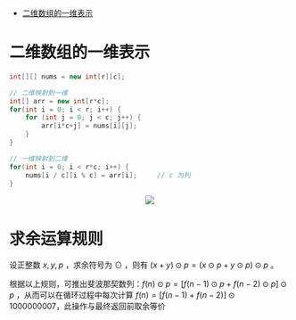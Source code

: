 <!-- GFM-TOC -->

- [二维数组的一维表示](#二维数组的一维表示)

<!-- GFM-TOC -->

# 二维数组的一维表示

```java
int[][] nums = new int[r][c];

// 二维映射到一维
int[] arr = new int[r*c];
for(int i = 0; i < r; i++) {
    for (int j = 0; j < c; j++) {
        arr[i*c+j] = nums[i][j];
    }
}

// 一维映射到二维
for(int i = 0; i < r*c; i++) {
    nums[i / c][i % c] = arr[i];     // c 为列 
}
```

<center><img src="https://i.loli.net/2021/02/17/Ai21ZU8E6snCGwe.png" /></center>

# 求余运算规则

设正整数 $x, y, p$ ，求余符号为 $\odot$ ，则有 $(x + y) \odot p = (x \odot p + y \odot p) \odot p$ 。

根据以上规则，可推出斐波那契数列：$f(n)\odot p=[f(n−1)\odot p+f(n−2)\odot p]\odot p$ ，从而可以在循环过程中每次计算 $f(n) = [f(n-1) + f(n-2)] \odot 1000000007$，此操作与最终返回前取余等价
































